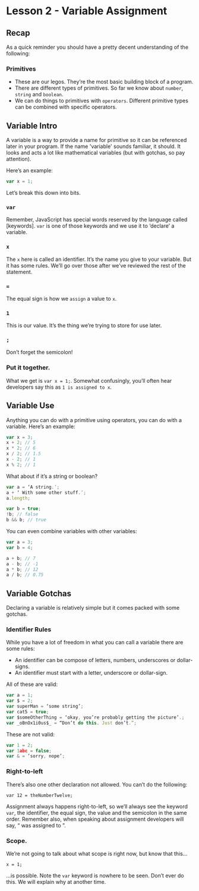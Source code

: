# Lesson 2 - Variable Assignment

## Recap

As a quick reminder you should have a pretty decent understanding of the following:

### Primitives
* These are our legos. They’re the most basic building block of a program.
* There are different types of primitives. So far we know about `number`, `string` and `boolean`.
* We can do things to primitives with `operators`. Different primitive types can be combined with specific operators.

## Variable Intro

A variable is a way to provide a name for primitive so it can be referenced later in your program. If the name 'variable' sounds familiar, it should. It looks and acts a lot like mathematical variables (but with gotchas, so pay attention).

Here’s an example:

```javascript
var x = 1;
```

Let’s break this down into bits.

### `var`

Remember, JavaScript has special words reserved by the language called [keywords]. `var` is one of those keywords and we use it to ‘declare’ a variable.

### `x`

The `x` here is called an identifier. It’s the name you give to your variable. But it has some rules. We’ll go over those after we’ve reviewed the rest of the statement.

### `=`

The equal sign is how we `assign` a value to `x`.

### `1`

This is our value. It’s the thing we’re trying to store for use later.

### `;`

Don’t forget the semicolon!

### Put it together.

What we get is `var x = 1;`. Somewhat confusingly, you’ll often hear developers say this as `1 is assigned to x`.

## Variable Use

Anything you can do with a primitive using operators, you can do with a variable. Here’s an example:

```javascript
var x = 3;
x + 2; // 5
x * 2; // 6
x / 2; // 1.5
x - 2; // 1
x % 2; // 1
```

What about if it’s a string or boolean?

```javascript
var a = ‘A string.’;
a + ‘ With some other stuff.’;
a.length;

var b = true;
!b; // false
b && b; // true
```

You can even combine variables with other variables:

```javascript
var a = 3;
var b = 4;

a + b; // 7
a - b; // -1
a * b; // 12
a / b; // 0.75
```

## Variable Gotchas

Declaring a variable is relatively simple but it comes packed with some gotchas.

### Identifier Rules

While you have a lot of freedom in what you can call a variable there are some rules:

* An identifier can be compose of letters, numbers, underscores or dollar-signs.
* An identifier must start with a letter, underscore or dollar-sign.

All of these are valid:

```javascript
var a = 1;
var $ = 2;
var superMan = ‘some string’;
var cat5 = true;
var $someOtherThing = ‘okay, you’re probably getting the picture’.;
var _oBnOx1i0us$_ = “Don’t do this. Just don’t.”;
```

These are not valid:

```javascript
var 1 = 2;
var 1abc = false;
var & = ‘sorry, nope’;
```

### Right-to-left

There’s also one other declaration not allowed. You can’t do the following:

```
var 12 = theNumberTwelve;
```

Assignment always happens right-to-left, so we’ll always see the keyword `var`, the identifier, the equal sign, the value and the semicolon in the same order. Remember also, when speaking about assignment developers will say, “<insert value> was assigned to <insert identifier>”.

### Scope.

We’re not going to talk about what scope is right now, but know that this…

```
x = 1;
```

…is possible. Note the `var` keyword is nowhere to be seen. Don’t ever do this. We will explain why at another time.
